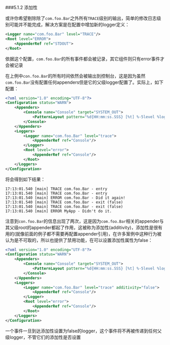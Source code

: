 ###5.1.2 添加性

或许你希望剔除除了`com.foo.Bar`之外所有`TRACE`级别的输出，简单的修改日志级别可能并不能完成，解决方案是在配置中增加新的logger定义：
```xml
<Logger name="com.foo.Bar" level="TRACE"/>
<Root level="ERROR">
	<AppenderRef ref="STDOUT">
</Root>
```

依据这个配置，`com.foo.Bar`的所有事件都会被记录，其它组件则只有error事件才会被记录

在上例中`con.foo.Bar`的所有时间依然会被输出到控制台，这是因为虽然`com.foo.Bar`没有配置任何appenders但是它的父级logger配置了。实际上，如下配置：
```xml
<?xml version="1.0" encoding="UTF-8"?>
<Configuration status="WARN">
	<Appenders>
		<Console name="Console" target="SYSTEM_OUT">
			<PatternLayout pattern="%d{HH:mm:ss.SSS} [%t] %-5level %logger{36} - %msg%n"/>
		</Console>
	</Appenders>
	<Loggers>
		<Logger name="com.foo.Bar" level="trace">
			<AppenderRef ref="Console"/>
		</Logger>
		<Root level="error">
			<AppenderRef ref="Console"/>
		</Root>
	</Loggers>
</Configuration>
```
将会得到如下结果：
```console
17:13:01.540 [main] TRACE com.foo.Bar - entry
17:13:01.540 [main] TRACE com.foo.Bar - entry
17:13:01.540 [main] ERROR com.foo.Bar - Did it again!
17:13:01.540 [main] TRACE com.foo.Bar - exit (false)
17:13:01.540 [main] TRACE com.foo.Bar - exit (false)
17:13:01.540 [main] ERROR MyApp - Didn't do it.
```

注意到`con.foo.Bar`的信息出现了两次，这是因为`com.foo.Bar`相关的appender与其父级root的appender都起了作用，这被称为添加性(additivity)，添加性是很有用的(就像前面的例子都不需要再配置appender引用)，在许多案例中这种行为被认为是不可取的，所以也提供了禁用功能，在可以设置添加性属性为false：
```xml
<?xml version="1.0" encoding="UTF-8"?>
<Configuration status="WARN">
	<Appenders>
		<Console name="Console" target="SYSTEM_OUT">
			<PatternLayout pattern="%d{HH:mm:ss.SSS} [%t] %-5level %logger{36} - %msg%n"/>
		</Console>
	</Appenders>
	<Loggers>
		<Logger name="com.foo.Bar" level="trace" additivity="false">
			<AppenderRef ref="Console"/>
		</Logger>
		<Root level="error">
			<AppenderRef ref="Console"/>
		</Root>
	</Loggers>
</Configuration>
```

一个事件一旦到达添加性设置为false的logger，这个事件将不再被传递到任何父级logger，不管它们的添加性是否设置